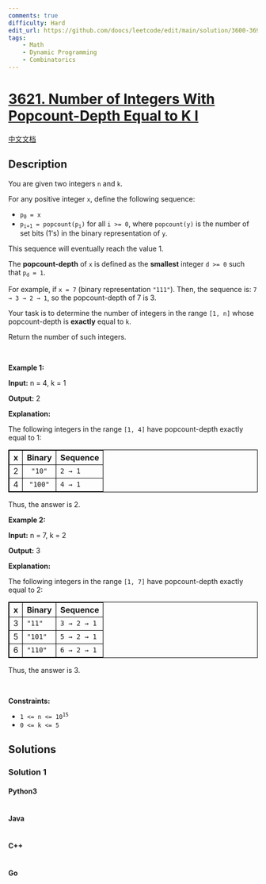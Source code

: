 ```yaml
---
comments: true
difficulty: Hard
edit_url: https://github.com/doocs/leetcode/edit/main/solution/3600-3699/3621.Number%20of%20Integers%20With%20Popcount-Depth%20Equal%20to%20K%20I/README_EN.md
tags:
    - Math
    - Dynamic Programming
    - Combinatorics
---
```


<!-- problem:start -->

# [3621. Number of Integers With Popcount-Depth Equal to K I](https://leetcode.com/problems/number-of-integers-with-popcount-depth-equal-to-k-i)

[中文文档](/solution/3600-3699/3621.Number%20of%20Integers%20With%20Popcount-Depth%20Equal%20to%20K%20I/README.md)

## Description

<!-- description:start -->

<p>You are given two integers <code>n</code> and <code>k</code>.</p>

<p>For any positive integer <code>x</code>, define the following sequence:</p>

<ul>
	<li><code>p<sub>0</sub> = x</code></li>
	<li><code>p<sub>i+1</sub> = popcount(p<sub>i</sub>)</code> for all <code>i &gt;= 0</code>, where <code>popcount(y)</code> is the number of set bits (1&#39;s) in the binary representation of <code>y</code>.</li>
</ul>

<p>This sequence will eventually reach the value 1.</p>

<p>The <strong>popcount-depth</strong> of <code>x</code> is defined as the <strong>smallest</strong> integer <code>d &gt;= 0</code> such that <code>p<sub>d</sub> = 1</code>.</p>

<p>For example, if <code>x = 7</code> (binary representation <code>&quot;111&quot;</code>). Then, the sequence is: <code>7 &rarr; 3 &rarr; 2 &rarr; 1</code>, so the popcount-depth of 7 is 3.</p>

<p>Your task is to determine the number of integers in the range <code>[1, n]</code> whose popcount-depth is <strong>exactly</strong> equal to <code>k</code>.</p>

<p>Return the number of such integers.</p>

<p>&nbsp;</p>
<p><strong class="example">Example 1:</strong></p>

<div class="example-block">
<p><strong>Input:</strong> <span class="example-io">n = 4, k = 1</span></p>

<p><strong>Output:</strong> <span class="example-io">2</span></p>

<p><strong>Explanation:</strong></p>

<p>The following integers in the range <code>[1, 4]</code> have popcount-depth exactly equal to 1:</p>

<table style="border: 1px solid black;">
	<thead>
		<tr>
			<th align="center" style="border: 1px solid black;">x</th>
			<th align="center" style="border: 1px solid black;">Binary</th>
			<th align="left" style="border: 1px solid black;">Sequence</th>
		</tr>
	</thead>
	<tbody>
		<tr>
			<td align="center" style="border: 1px solid black;">2</td>
			<td align="center" style="border: 1px solid black;"><code>&quot;10&quot;</code></td>
			<td align="left" style="border: 1px solid black;"><code>2 &rarr; 1</code></td>
		</tr>
		<tr>
			<td align="center" style="border: 1px solid black;">4</td>
			<td align="center" style="border: 1px solid black;"><code>&quot;100&quot;</code></td>
			<td align="left" style="border: 1px solid black;"><code>4 &rarr; 1</code></td>
		</tr>
	</tbody>
</table>

<p>Thus, the answer is 2.</p>
</div>

<p><strong class="example">Example 2:</strong></p>

<div class="example-block">
<p><strong>Input:</strong> <span class="example-io">n = 7, k = 2</span></p>

<p><strong>Output:</strong> <span class="example-io">3</span></p>

<p><strong>Explanation:</strong></p>

<p>The following integers in the range <code>[1, 7]</code> have popcount-depth exactly equal to 2:</p>

<table style="border: 1px solid black;">
	<thead>
		<tr>
			<th style="border: 1px solid black;">x</th>
			<th style="border: 1px solid black;">Binary</th>
			<th style="border: 1px solid black;">Sequence</th>
		</tr>
	</thead>
	<tbody>
		<tr>
			<td style="border: 1px solid black;">3</td>
			<td style="border: 1px solid black;"><code>&quot;11&quot;</code></td>
			<td style="border: 1px solid black;"><code>3 &rarr; 2 &rarr; 1</code></td>
		</tr>
		<tr>
			<td style="border: 1px solid black;">5</td>
			<td style="border: 1px solid black;"><code>&quot;101&quot;</code></td>
			<td style="border: 1px solid black;"><code>5 &rarr; 2 &rarr; 1</code></td>
		</tr>
		<tr>
			<td style="border: 1px solid black;">6</td>
			<td style="border: 1px solid black;"><code>&quot;110&quot;</code></td>
			<td style="border: 1px solid black;"><code>6 &rarr; 2 &rarr; 1</code></td>
		</tr>
	</tbody>
</table>

<p>Thus, the answer is 3.</p>
</div>

<p>&nbsp;</p>
<p><strong>Constraints:</strong></p>

<ul>
	<li><code>1 &lt;= n &lt;= 10<sup>15</sup></code></li>
	<li><code>0 &lt;= k &lt;= 5</code></li>
</ul>

<!-- description:end -->

## Solutions

<!-- solution:start -->

### Solution 1

<!-- tabs:start -->

#### Python3

```python

```

#### Java

```java

```

#### C++

```cpp

```

#### Go

```go

```

<!-- tabs:end -->

<!-- solution:end -->

<!-- problem:end -->
